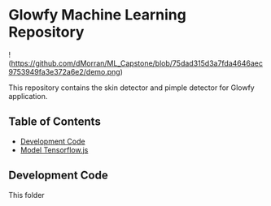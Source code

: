 # Glowfy Machine Learning Repository

!(https://github.com/dMorran/ML_Capstone/blob/75dad315d3a7fda4646aec9753949fa3e372a6e2/demo.png)

This repository contains the skin detector and pimple detector for Glowfy application.

## Table of Contents

- [Development Code](#Development-code)
- [Model Tensorflow.js](#Model-Tensorflow.js)

## Development Code

This folder

